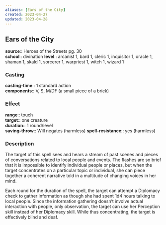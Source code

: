 ```yaml
---
aliases: [Ears of the City]
created: 2023-04-27
updated: 2023-04-28
---
```


## Ears of the City

**source**:: Heroes of the Streets pg. 30  
**school**:: divination
**level**:: arcanist 1, bard 1, cleric 1, inquisitor 1, oracle 1, shaman 1, skald 1, sorcerer 1, warpriest 1, witch 1, wizard 1

### Casting

**casting-time**:: 1 standard action  
**components**:: V, S, M/DF (a small piece of a brick)

### Effect

**range**:: touch  
**target**:: one creature  
**duration**:: 1 round/level  
**saving-throw**:: Will negates (harmless)
**spell-resistance**:: yes (harmless)

### Description

The target of this spell sees and hears a stream of past scenes and pieces of conversations related to local people and events. The flashes are so brief that it is impossible to identify individual people or places, but when the target concentrates on a particular topic or individual, she can piece together a coherent narrative told in a multitude of changing voices in her mind.  
  
Each round for the duration of the spell, the target can attempt a Diplomacy check to gather information as though she had spent 1d4 hours talking to local people. Since the information gathering doesn’t involve actual interaction with people, only observation, the target can use her Perception skill instead of her Diplomacy skill. While thus concentrating, the target is effectively blind and deaf.
